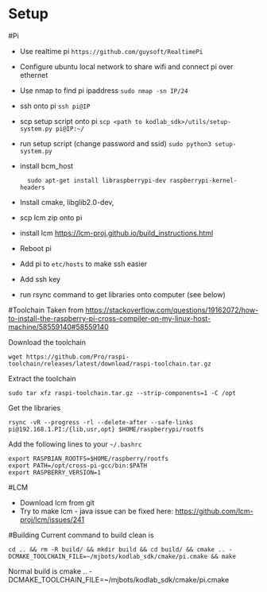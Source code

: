 # Setup

#Pi
* Use realtime pi `https://github.com/guysoft/RealtimePi`
* Configure ubuntu local network to share wifi and connect pi over ethernet
* Use nmap to find pi ipaddress `sudo nmap -sn IP/24`
* ssh onto pi `ssh pi@IP`
* scp setup script onto pi `scp <path to kodlab_sdk>/utils/setup-system.py pi@IP:~/`
* run setup script (change password and ssid) `sudo python3 setup-system.py`
* install bcm_host

        sudo apt-get install libraspberrypi-dev raspberrypi-kernel-headers
* Install cmake, libglib2.0-dev, 
* scp lcm zip onto pi
* install lcm https://lcm-proj.github.io/build_instructions.html
* Reboot pi
* Add pi to `etc/hosts` to make ssh easier
* Add ssh key
* run rsync command to get libraries onto computer (see below)


#Toolchain
Taken from https://stackoverflow.com/questions/19162072/how-to-install-the-raspberry-pi-cross-compiler-on-my-linux-host-machine/58559140#58559140

Download the toolchain

    wget https://github.com/Pro/raspi-toolchain/releases/latest/download/raspi-toolchain.tar.gz

Extract the toolchain

    sudo tar xfz raspi-toolchain.tar.gz --strip-components=1 -C /opt

Get the libraries

    rsync -vR --progress -rl --delete-after --safe-links pi@192.168.1.PI:/{lib,usr,opt} $HOME/raspberrypi/rootfs

Add the following lines to your `~/.bashrc`

    export RASPBIAN_ROOTFS=$HOME/raspberry/rootfs
    export PATH=/opt/cross-pi-gcc/bin:$PATH
    export RASPBERRY_VERSION=1


#LCM
* Download lcm from git
* Try to make lcm - java issue can be fixed here: https://github.com/lcm-proj/lcm/issues/241 

#Building
Current command to build clean is

    cd .. && rm -R build/ && mkdir build && cd build/ && cmake .. -DCMAKE_TOOLCHAIN_FILE=~/mjbots/kodlab_sdk/cmake/pi.cmake && make

Normal build is 
    cmake .. -DCMAKE_TOOLCHAIN_FILE=~/mjbots/kodlab_sdk/cmake/pi.cmake